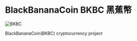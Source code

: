BlackBananaCoin BKBC 黑蕉幣
==========

![BKBC](https://raw.github.com/y12studio/BananaCoin/master/resources/black_banana.png)

BlackBananaCoin(BKBC) cryptocurrency project

